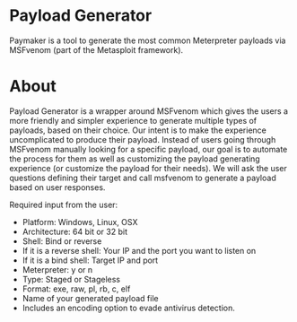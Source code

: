 # Payload Generator
 
Paymaker is a tool to generate the most common Meterpreter payloads via MSFvenom (part of the Metasploit framework).
 

# About
Payload Generator is a wrapper around MSFvenom which gives the users a more friendly and simpler experience to generate multiple types of payloads, based on their choice. Our intent is to make the experience uncomplicated to produce their payload.
Instead of users going through MSFvenom manually looking for a specific payload, our goal is to automate the process for them as well as customizing the payload generating experience (or customize the payload for their needs).  We will ask the user questions defining their target and call msfvenom to generate a payload based on user responses.
 
Required input from the user: 
* Platform: Windows, Linux, OSX
* Architecture: 64 bit or 32 bit
* Shell: Bind or reverse
* If it is a reverse shell: Your IP and the port you want to listen on
* If it is a bind shell: Target IP and port
* Meterpreter: y or n
* Type: Staged or Stageless
* Format: exe, raw, pl, rb, c, elf
* Name of your generated payload file
* Includes an encoding option to evade antivirus detection. 

